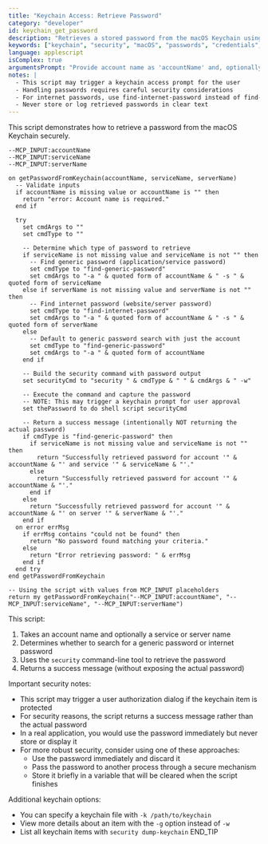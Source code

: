 ```yaml
---
title: "Keychain Access: Retrieve Password"
category: "developer"
id: keychain_get_password
description: "Retrieves a stored password from the macOS Keychain using the security command-line tool."
keywords: ["keychain", "security", "macOS", "passwords", "credentials", "find-generic-password", "find-internet-password"]
language: applescript
isComplex: true
argumentsPrompt: "Provide account name as 'accountName' and, optionally, the service name as 'serviceName' (for generic passwords) or server name as 'serverName' (for internet passwords) in inputData."
notes: |
  - This script may trigger a keychain access prompt for the user
  - Handling passwords requires careful security considerations
  - For internet passwords, use find-internet-password instead of find-generic-password
  - Never store or log retrieved passwords in clear text
---
```


This script demonstrates how to retrieve a password from the macOS Keychain securely.

```applescript
--MCP_INPUT:accountName
--MCP_INPUT:serviceName
--MCP_INPUT:serverName

on getPasswordFromKeychain(accountName, serviceName, serverName)
  -- Validate inputs
  if accountName is missing value or accountName is "" then
    return "error: Account name is required."
  end if
  
  try
    set cmdArgs to ""
    set cmdType to ""
    
    -- Determine which type of password to retrieve
    if serviceName is not missing value and serviceName is not "" then
      -- Find generic password (application/service password)
      set cmdType to "find-generic-password"
      set cmdArgs to "-a " & quoted form of accountName & " -s " & quoted form of serviceName
    else if serverName is not missing value and serverName is not "" then
      -- Find internet password (website/server password)
      set cmdType to "find-internet-password"
      set cmdArgs to "-a " & quoted form of accountName & " -s " & quoted form of serverName
    else
      -- Default to generic password search with just the account
      set cmdType to "find-generic-password"
      set cmdArgs to "-a " & quoted form of accountName
    end if
    
    -- Build the security command with password output
    set securityCmd to "security " & cmdType & " " & cmdArgs & " -w"
    
    -- Execute the command and capture the password
    -- NOTE: This may trigger a keychain prompt for user approval
    set thePassword to do shell script securityCmd
    
    -- Return a success message (intentionally NOT returning the actual password)
    if cmdType is "find-generic-password" then
      if serviceName is not missing value and serviceName is not "" then
        return "Successfully retrieved password for account '" & accountName & "' and service '" & serviceName & "'."
      else
        return "Successfully retrieved password for account '" & accountName & "'."
      end if
    else
      return "Successfully retrieved password for account '" & accountName & "' on server '" & serverName & "'."
    end if
  on error errMsg
    if errMsg contains "could not be found" then
      return "No password found matching your criteria."
    else
      return "Error retrieving password: " & errMsg
    end if
  end try
end getPasswordFromKeychain

-- Using the script with values from MCP_INPUT placeholders
return my getPasswordFromKeychain("--MCP_INPUT:accountName", "--MCP_INPUT:serviceName", "--MCP_INPUT:serverName")
```

This script:
1. Takes an account name and optionally a service or server name
2. Determines whether to search for a generic password or internet password
3. Uses the `security` command-line tool to retrieve the password
4. Returns a success message (without exposing the actual password)

Important security notes:
- This script may trigger a user authorization dialog if the keychain item is protected
- For security reasons, the script returns a success message rather than the actual password
- In a real application, you would use the password immediately but never store or display it
- For more robust security, consider using one of these approaches:
  - Use the password immediately and discard it
  - Pass the password to another process through a secure mechanism
  - Store it briefly in a variable that will be cleared when the script finishes

Additional keychain options:
- You can specify a keychain file with `-k /path/to/keychain`
- View more details about an item with the `-g` option instead of `-w`
- List all keychain items with `security dump-keychain`
END_TIP